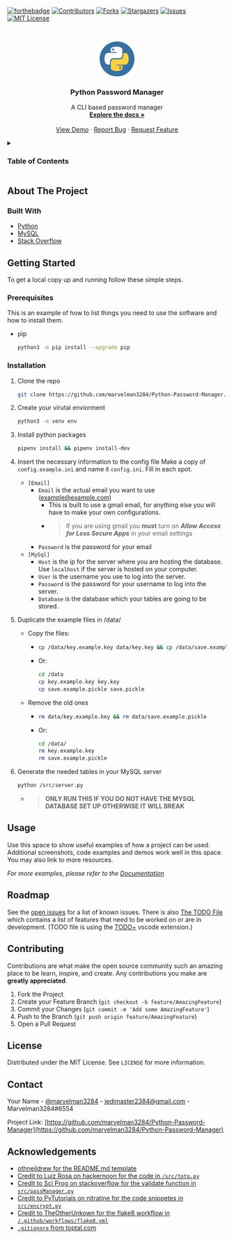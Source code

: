 <!--
*** Thanks for checking out the Best-README-Template. If you have a suggestion
*** that would make this better, please fork the repo and create a pull request
*** or simply open an issue with the tag "enhancement".
*** Thanks again! Now go create something AMAZING! :D
***
***
***
*** To avoid retyping too much info. Do a search and replace for the following:
*** marvelman3284, Python-Password-Manager, marvelman3284, jedimaster2384@gmail.com, Python Password Manager, A CLI based password manager created with python and mysq
-->



<!-- PROJECT SHIELDS -->
<!--
*** I'm using markdown "reference style" links for readability.
*** Reference links are enclosed in brackets [ ] instead of parentheses ( ).
*** See the bottom of this document for the declaration of the reference variables
*** for contributors-url, forks-url, etc. This is an optional, concise syntax you may use.
*** https://www.markdownguide.org/basic-syntax/#reference-style-links
-->
[![forthebadge](https://forthebadge.com/images/badges/made-with-python.svg)](https://www.python.org)
[![Contributors][contributors-shield]][contributors-url]
[![Forks][forks-shield]][forks-url]
[![Stargazers][stars-shield]][stars-url]
[![Issues][issues-shield]][issues-url]
[![MIT License][license-shield]][license-url]

<!-- PROJECT LOGO -->
<br />
<p align="center">
    <a href="https://github.com/marvelman3284/Python-Password-Manager">
        <img src="images/logo.png" alt="Logo" width="80" height="80">
    </a>
    <h3 align="center">Python Password Manager</h3>
    <p align="center">
        A CLI based password manager
        <br />
        <a href="https://github.com/marvelman3284/Python-Password-Manager"><strong>Explore the docs »</strong></a>
        <br />
        <br />
        <a href="https://github.com/marvelman3284/Python-Password-Manager">View Demo</a>
        ·
        <a href="https://github.com/marvelman3284/Python-Password-Manager/issues">Report Bug</a>
        ·
        <a href="https://github.com/marvelman3284/Python-Password-Manager/issues">Request Feature</a>
    </p>
</p>



<!-- TABLE OF CONTENTS -->
<details>
    <summary><h3><h>Table of Contents</b></h3></summary>
    <ol>
        <li>
            <a href="#about-the-project">About The Project</a>
            <ul>
                <li><a href="#built-with">Built With</a></li>
            </ul>
        </li>
        <li>
            <a href="#getting-started">Getting Started</a>
            <ul>
                <li><a href="#prerequisites">Prerequisites</a></li>
                <li><a href="#installation">Installation</a></li>
            </ul>
        </li>
        <li><a href="#usage">Usage</a></li>
        <li><a href="#roadmap">Roadmap</a></li>
        <li><a href="#contributing">Contributing</a></li>
        <li><a href="#license">License</a></li>
        <li><a href="#contact">Contact</a></li>
        <li><a href="#acknowledgements">Acknowledgements</a></li>
    </ol>
</details>


<!-- ABOUT THE PROJECT -->
## About The Project

### Built With

* [Python](https://python.org)
* [MySQL](https://www.mysql.com/)
* [Stack Overflow](https://stackoverflow.com/)



<!-- GETTING STARTED -->
## Getting Started

To get a local copy up and running follow these simple steps.

### Prerequisites

This is an example of how to list things you need to use the software and how to install them.
* pip

    ```sh
    python3 -m pip install --upgrade pip
    ```

### Installation

1. Clone the repo
     ```sh
     git clone https://github.com/marvelman3284/Python-Password-Manager.git
     ```
2. Create your virutal enviorment
     ```sh
     python3 -m venv env
     ```
3. Install python packages
     ```sh
     pipenv install && pipenv install-dev
     ```
4. Insert the necessary information to the config file
Make a copy of `config.example.ini` and name it `config.ini`. Fill in each spot.
   * `[Email]`
     * `Email` is the actual email you want to use (example@example.com)
       * This is built to use a gmail email, for anything else you will have to make your own configurations.
       *   > If you are using gmail you __must__ turn on **_Allow Access for Less Secure Apps_** in your email settings
     * `Password` is the password for your email
   * `[MySql]`
     * `Host` is the ip for the server where you are hosting the database. Use `localhost` if the server is hosted on your computer.
     * `User` is the username you use to log into the server.
     * `Password` is the password for your username to log into the server.
     * `Database` is the database which your tables are going to be stored.

5. Duplicate the example files in /data/
    * Copy the files:
      * ```sh
        cp /data/key.example.key data/key.key && cp /data/save.example.pickle save.pickle
        ```
      * Or: 
        ```sh
        cd /data
        cp key.example.key key.key
        cp save.example.pickle save.pickle
        ```
    * Remove the old ones
      * ```sh 
        rm data/key.example.key && rm data/save.example.pickle
        ```
      * Or:
        ```sh 
        cd /data/
        rm key.example.key
        rm save.example.pickle
        ```
6. Generate the needed tables in your MySQL server
    ```sh
    python /src/server.py
    ```
    * > **ONLY RUN THIS IF YOU DO NOT HAVE THE MYSQL DATABASE SET UP OTHERWISE IT WILL BREAK**


<!-- USAGE EXAMPLES -->
## Usage

Use this space to show useful examples of how a project can be used. Additional screenshots, code examples and demos work well in this space. You may also link to more resources.

_For more examples, please refer to the [Documentation](https://example.com)_



<!-- ROADMAP -->
## Roadmap

See the [open issues](https://github.com/marvelman3284/Python-Password-Manager/issues) for a list of known issues.
There is also [The TODO File](https://github.com/marvelman3284/Python-Password-Manager/TODO) which contains a list of features that need to be worked on or are in development. (TODO file is using the [TODO+](https://marketplace.visualstudio.com/items?itemName=fabiospampinato.vscode-todo-plus) vscode extension.) 


<!-- CONTRIBUTING -->
## Contributing

Contributions are what make the open source community such an amazing place to be learn, inspire, and create. Any contributions you make are **greatly appreciated**.

1. Fork the Project
2. Create your Feature Branch (`git checkout -b feature/AmazingFeature`)
3. Commit your Changes (`git commit -m 'Add some AmazingFeature'`)
4. Push to the Branch (`git push origin feature/AmazingFeature`)
5. Open a Pull Request



<!-- LICENSE -->
## License

Distributed under the MIT License. See `LICENSE` for more information.



<!-- CONTACT -->
## Contact

Your Name - [@marvelman3284](https://twitter.com/marvelman3284) - jedimaster2384@gmail.com - Marvelman3284#6554

Project Link: [https://github.com/marvelman3284/Python-Password-Manager](https://github.com/marvelman3284/Python-Password-Manager)



<!-- ACKNOWLEDGEMENTS -->
## Acknowledgements

* [othneildrew for the README.md template](https://github.com/othneildrew/Best-README-Template/blob/master/BLANK_README.md)
* [Credit to Luiz Rosa on hackernoon for the code in `/src/totp.py`](https://hackernoon.com/implementing-2fa-how-time-based-one-time-password-actually-works-with-python-examples-cm1m3ywt)
* [Credit to Sci Prog on stackoverflow for the validate function in `src/passManager.py`](https://stackoverflow.com/questions/35857967/python-password-requirement-program)
* [Credit to PyTutorials on nitratine for the code snippetes in `src/encrypt.py`](https://nitratine.net/blog/post/encryption-and-decryption-in-python/)
* [Credit to TheOtherUnkown for the flake8 workflow in `/.github/workflows/flake8.yml`](https://github.com/TheOtherUnknown/Malcolm-next/blob/master/.github/workflows/flake8.yml)
* [`.gitignore` from toptal.com](https://www.toptal.com/developers/gitignore/api/python,vscode,archlinuxpackages)






<!-- MARKDOWN LINKS & IMAGES -->
<!-- https://www.markdownguide.org/basic-syntax/#reference-style-links -->
[contributors-shield]: https://img.shields.io/github/contributors/marvelman3284/Python-Password-Manager.svg?style=for-the-badge
[contributors-url]: https://github.com/marvelman3284/Python-Password-Manager/graphs/contributors
[forks-shield]: https://img.shields.io/github/forks/marvelman3284/Python-Password-Manager.svg?style=for-the-badge
[forks-url]: https://github.com/marvelman3284/Python-Password-Manager/network/members
[stars-shield]: https://img.shields.io/github/stars/marvelman3284/Python-Password-Manager.svg?style=for-the-badge
[stars-url]: https://github.com/marvelman3284/Python-Password-Manager/stargazers
[issues-shield]: https://img.shields.io/github/issues/marvelman3284/Python-Password-Manager.svg?style=for-the-badge
[issues-url]: https://github.com/marvelman3284/Python-Password-Manager/issues
[license-shield]: https://img.shields.io/github/license/marvelman3284/Python-Password-Manager.svg?style=for-the-badge
[license-url]: https://github.com/marvelman3284/Python-Password-Manager/blob/master/LICENSE.txt
